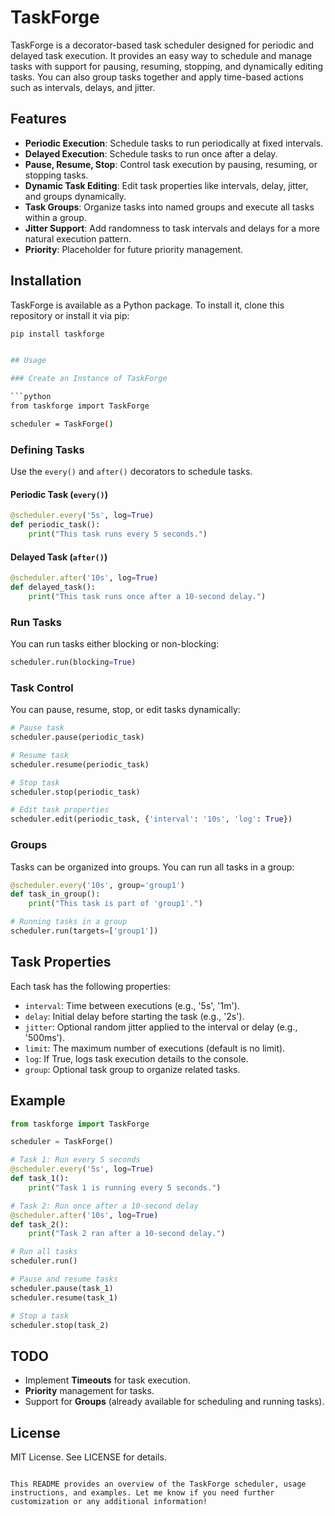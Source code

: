 
# TaskForge

TaskForge is a decorator-based task scheduler designed for periodic and delayed task execution. It provides an easy way to schedule and manage tasks with support for pausing, resuming, stopping, and dynamically editing tasks. You can also group tasks together and apply time-based actions such as intervals, delays, and jitter.

## Features

- **Periodic Execution**: Schedule tasks to run periodically at fixed intervals.
- **Delayed Execution**: Schedule tasks to run once after a delay.
- **Pause, Resume, Stop**: Control task execution by pausing, resuming, or stopping tasks.
- **Dynamic Task Editing**: Edit task properties like intervals, delay, jitter, and groups dynamically.
- **Task Groups**: Organize tasks into named groups and execute all tasks within a group.
- **Jitter Support**: Add randomness to task intervals and delays for a more natural execution pattern.
- **Priority**: Placeholder for future priority management.

## Installation

TaskForge is available as a Python package. To install it, clone this repository or install it via pip:

```bash
pip install taskforge


## Usage

### Create an Instance of TaskForge

```python
from taskforge import TaskForge

scheduler = TaskForge()
```

### Defining Tasks

Use the `every()` and `after()` decorators to schedule tasks.

#### Periodic Task (`every()`)

```python
@scheduler.every('5s', log=True)
def periodic_task():
    print("This task runs every 5 seconds.")
```

#### Delayed Task (`after()`)

```python
@scheduler.after('10s', log=True)
def delayed_task():
    print("This task runs once after a 10-second delay.")
```

### Run Tasks

You can run tasks either blocking or non-blocking:

```python
scheduler.run(blocking=True)
```

### Task Control

You can pause, resume, stop, or edit tasks dynamically:

```python
# Pause task
scheduler.pause(periodic_task)

# Resume task
scheduler.resume(periodic_task)

# Stop task
scheduler.stop(periodic_task)

# Edit task properties
scheduler.edit(periodic_task, {'interval': '10s', 'log': True})
```

### Groups

Tasks can be organized into groups. You can run all tasks in a group:

```python
@scheduler.every('10s', group='group1')
def task_in_group():
    print("This task is part of 'group1'.")

# Running tasks in a group
scheduler.run(targets=['group1'])
```

## Task Properties

Each task has the following properties:

- `interval`: Time between executions (e.g., '5s', '1m').
- `delay`: Initial delay before starting the task (e.g., '2s').
- `jitter`: Optional random jitter applied to the interval or delay (e.g., '500ms').
- `limit`: The maximum number of executions (default is no limit).
- `log`: If True, logs task execution details to the console.
- `group`: Optional task group to organize related tasks.

## Example

```python
from taskforge import TaskForge

scheduler = TaskForge()

# Task 1: Run every 5 seconds
@scheduler.every('5s', log=True)
def task_1():
    print("Task 1 is running every 5 seconds.")

# Task 2: Run once after a 10-second delay
@scheduler.after('10s', log=True)
def task_2():
    print("Task 2 ran after a 10-second delay.")

# Run all tasks
scheduler.run()

# Pause and resume tasks
scheduler.pause(task_1)
scheduler.resume(task_1)

# Stop a task
scheduler.stop(task_2)
```

## TODO

- Implement **Timeouts** for task execution.
- **Priority** management for tasks.
- Support for **Groups** (already available for scheduling and running tasks).
  
## License

MIT License. See LICENSE for details.
```

This README provides an overview of the TaskForge scheduler, usage instructions, and examples. Let me know if you need further customization or any additional information!
